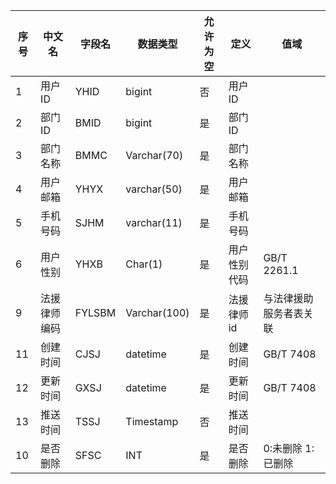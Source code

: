 | 序号 | 中文名       | 字段名 | 数据类型     | 允许为空 | 定义         | 值域                   |
| ---- | ------------ | ------ | ------------ | -------- | ------------ | ---------------------- |
| 1    | 用户ID       | YHID   | bigint       | 否       | 用户ID       |                        |
| 2    | 部门ID       | BMID   | bigint       | 是       | 部门ID       |                        |
| 3    | 部门名称     | BMMC   | Varchar(70)  | 是       | 部门名称     |                        |
| 4    | 用户邮箱     | YHYX   | varchar(50)  | 是       | 用户邮箱     |                        |
| 5    | 手机号码     | SJHM   | varchar(11)  | 是       | 手机号码     |                        |
| 6    | 用户性别     | YHXB   | Char(1)      | 是       | 用户性别代码 | GB/T 2261.1            |
| 9    | 法援律师编码 | FYLSBM | Varchar(100) | 是       | 法援律师id   | 与法律援助服务者表关联 |
| 11   | 创建时间     | CJSJ   | datetime     | 是       | 创建时间     | GB/T 7408              |
| 12   | 更新时间     | GXSJ   | datetime     | 是       | 更新时间     | GB/T 7408              |
| 13   | 推送时间     | TSSJ   | Timestamp    | 否       | 推送时间     |                        |
| 10   | 是否删除     | SFSC   | INT          | 是       | 是否删除     | 0:未删除 1:已删除      |